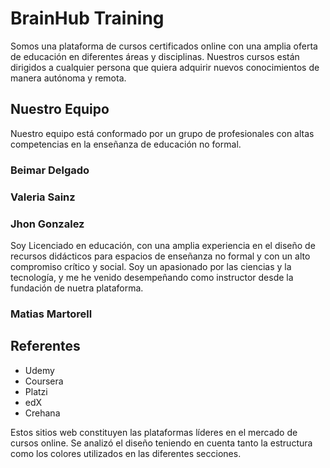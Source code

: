 # BrainHub Training
Somos una plataforma de cursos certificados online con una amplia oferta de educación en diferentes áreas y disciplinas.
Nuestros cursos están dirigidos a cualquier persona que quiera adquirir nuevos conocimientos de manera autónoma y remota.

## Nuestro Equipo

Nuestro equipo está conformado por un grupo de profesionales con altas competencias en la enseñanza de educación no formal.

### Beimar Delgado 

### Valeria Sainz

### Jhon Gonzalez
Soy Licenciado en educación, con una amplia experiencia en el diseño de recursos didácticos para espacios de enseñanza no formal y con un alto compromiso crítico y social. Soy un apasionado por las ciencias y la tecnología, y me he venido desempeñando como instructor desde la fundación de nuetra plataforma.

### Matias Martorell

## Referentes

  * Udemy
  * Coursera
  * Platzi
  * edX
  * Crehana
 
Estos sitios web constituyen las plataformas líderes en el mercado de cursos online. Se analizó el diseño teniendo en cuenta tanto la estructura como los colores utilizados en las diferentes secciones.

